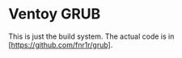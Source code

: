 # Ventoy GRUB

This is just the build system. The actual code is in [https://github.com/fnr1r/grub].
